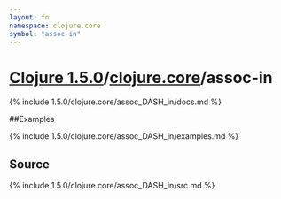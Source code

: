 ```yaml
---
layout: fn
namespace: clojure.core
symbol: "assoc-in"
---
```


# [Clojure 1.5.0](../../)/[clojure.core](../)/assoc-in

{% include 1.5.0/clojure.core/assoc_DASH_in/docs.md %}

##Examples

{% include 1.5.0/clojure.core/assoc_DASH_in/examples.md %}
## Source
{% include 1.5.0/clojure.core/assoc_DASH_in/src.md %}

